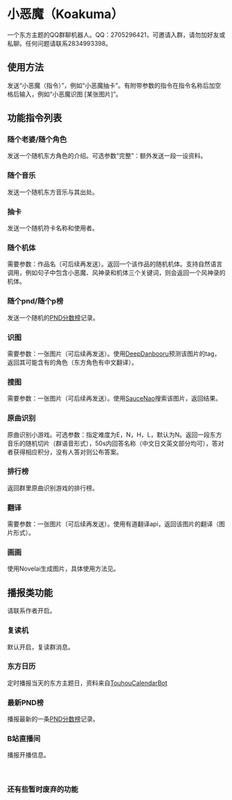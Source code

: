 # 小恶魔（Koakuma）
一个东方主题的QQ群聊机器人。QQ：2705296421，可邀请入群，请勿加好友或私聊。任何问题请联系2834993398。

## 使用方法
发送“小恶魔（指令）”，例如“小恶魔抽卡”。有附带参数的指令在指令名称后加空格后输入，例如“小恶魔识图 [某张图片]”。

## 功能指令列表
### 随个老婆/随个角色
发送一个随机东方角色的介绍。可选参数“完整”：额外发送一段一设资料。

### 随个音乐
发送一个随机东方音乐与其出处。

### 抽卡
发送一个随机符卡名称和使用者。

### 随个机体
需要参数：作品名（可后续再发送）。返回一个该作品的随机机体。支持自然语言调用，例如句子中包含小恶魔、风神录和机体三个关键词，则会返回一个风神录的机体。

### 随个pnd/随个p榜
发送一个随机的[PND分数榜](https://thscore.pndsng.com/index.php)记录。

### 识图
需要参数：一张图片（可后续再发送）。使用[DeepDanbooru](https://github.com/KichangKim/DeepDanbooru)预测该图片的tag，返回其可能含有的角色（东方角色有中文翻译）。

### 搜图
需要参数：一张图片（可后续再发送）。使用[SauceNao](https://saucenao.com/)搜索该图片，返回结果。

### 原曲识别
原曲识别小游戏。可选参数：指定难度为E，N，H，L，默认为N。返回一段东方音乐的随机切片（群语音形式），50s内回答名称（中文日文英文部分均可），答对者获得相应积分，没有人答对则公布答案。

### 排行榜
返回群里原曲识别游戏的排行榜。

### 翻译
需要参数：一张图片（可后续再发送）。使用有道翻译api，返回该图片的翻译（图片形式）。

### 画画
使用Novelai生成图片，具体使用方法见[]()。

## 播报类功能
请联系作者开启。
### 复读机
默认开启，复读群消息。

### 东方日历
定时播报当天的东方主题日，资料来自[TouhouCalendarBot](https://github.com/TouhouCalendar/TouhouCalendarBot)

### 最新PND榜
播报最新的一条[PND分数榜](https://thscore.pndsng.com/index.php)记录。

### B站直播间
播报开播信息。
<br>
<br>
<br>
### 还有些暂时废弃的功能